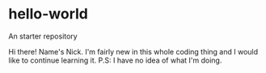 # hello-world
An starter repository


Hi there! Name's Nick. I'm fairly new in this whole coding thing and I would like to continue learning it.
P.S: I have no idea of what I'm doing. 
